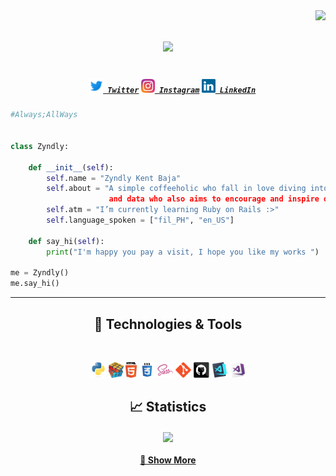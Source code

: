 <img align="right" src="https://visitor-badge.laobi.icu/badge?page_id=/zyndly/zyndly">

<h1 align="center">
  <a href="https://git.io/typing-svg">
    <img src="https://readme-typing-svg.herokuapp.com/?color=7516F7&multiline=true&lines=Hi+%F0%9F%91%8B+I+am+ZYNDLY+KENT+BAJA....+;Thank+you+for+your+visit!&center=true&size=15">
  </a>

</h1>

<h5 align="center">
  <code>
  <a href="https://twitter.com/theonlyzyndly" title="Twitter Profile"><img width="22" src="https://github.com/zyndly/zyndly/blob/main/images/twitter.svg"> Twitter</a></code>
  <code><a href="https://www.instagram.com/zyndlyy/" title="Instagram Profile"><img width="22" src="https://github.com/zyndly/zyndly/blob/main/images/instagram.svg"> Instagram</a></code>
  <code><a href="https://www.linkedin.com/in/zyndlyy/" title="LinkedIn Profile"><img width="22" src="https://github.com/zyndly/zyndly/blob/main/images/linkedin.svg"> LinkedIn</a></code> 
</h5>

```python
#Always;AllWays


class Zyndly:

    def __init__(self):
        self.name = "Zyndly Kent Baja"
        self.about = "A simple coffeeholic who fall in love diving into the amazing world of code
                      and data who also aims to encourage and inspire others to do the same."
        self.atm = "I’m currently learning Ruby on Rails :>"
        self.language_spoken = ["fil_PH", "en_US"]

    def say_hi(self):
        print("I'm happy you pay a visit, I hope you like my works ")

me = Zyndly()
me.say_hi()

```

<hr>
  <h2 align="center"> 🔧 Technologies & Tools </h2>
<br>
  <p align="center">
    <div align="center">
      <code><img title="Python" height="25" src="https://github.com/zyndly/zyndly/blob/main/images/python-original.svg"></code>
      <code><img title="Problem Solving" height="25" src="https://github.com/zyndly/zyndly/blob/main/images/problemSolving.png"></code>
      <code><img title="HTML5" height="25" src="https://github.com/zyndly/zyndly/blob/main/images/html5.svg"></code>
      <code><img title="CSS" height="25" src="https://github.com/zyndly/zyndly/blob/main/images/css.svg"></code>
      <code><img title="SASS" height="25" src="https://github.com/zyndly/zyndly/blob/main/images/sass.svg"></code>
      <code><img title="Git" height="25" src="https://github.com/zyndly/zyndly/blob/main/images/git-original.svg"></code>
      <code><img title="GitHub" height="25" src="https://github.com/zyndly/zyndly/blob/main/images/github.svg"></code>
      <code><img title="Visual Studio Code" height="25" src="https://github.com/zyndly/zyndly/blob/main/images/vscode.png"></code>
      <code><img title="Microsoft Visual Studio" height="25" src="https://github.com/zyndly/zyndly/blob/main/images/visualstudio.png"></code>
    </div>
  </p>

<h2 align="center"> 📈 Statistics </h2>
<div align=center>
  
  <div align=center>
    <a href="https://github.com/anuraghazra/github-readme-stats" <img align="right" width=396 src="https://github-readme-stats.vercel.app/api?username=zyndly&show_icons=true&theme=react&border_color=61dafb&hide_border=true" />
    </a>
    <a href="https://github.com/anuraghazra/github-readme-stats">
      <img width=396 
          align="center" 
          src="https://github-readme-stats.vercel.app/api/top-langs/?username=zyndly&hide=c%23,powershell,Mathematica,Ruby,Objective-C,Objective-C%2b%2b,Cuda&title_color=61dafb&text_color=ffffff&icon_color=61dafb&bg_color=20232a&langs_count=8&layout=compact&border_color=61dafb&hide_border=true" />
    </a>
  </div>
  
</div>

<h4 align="center">
  <a href="https://github.com/zyndly?tab=repositories" title="Show Repositories">🔎 Show More </a>
</h4>
